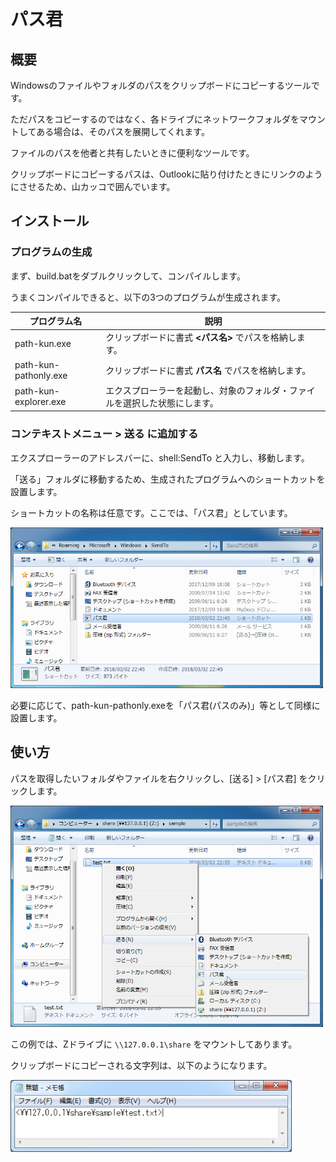 # パス君

## 概要
Windowsのファイルやフォルダのパスをクリップボードにコピーするツールです。

ただパスをコピーするのではなく、各ドライブにネットワークフォルダをマウントしてある場合は、そのパスを展開してくれます。

ファイルのパスを他者と共有したいときに便利なツールです。

クリップボードにコピーするパスは、Outlookに貼り付けたときにリンクのようにさせるため、山カッコで囲んでいます。

## インストール
### プログラムの生成
まず、build.batをダブルクリックして、コンパイルします。

うまくコンパイルできると、以下の3つのプログラムが生成されます。

| プログラム名 | 説明 |
----|---- 
| path-kun.exe | クリップボードに書式 **<パス名>** でパスを格納します。 |
| path-kun-pathonly.exe | クリップボードに書式 **パス名** でパスを格納します。 |
| path-kun-explorer.exe | エクスプローラーを起動し、対象のフォルダ・ファイルを選択した状態にします。 |


### コンテキストメニュー > 送る に追加する
エクスプローラーのアドレスバーに、shell:SendTo と入力し、移動します。

「送る」フォルダに移動するため、生成されたプログラムへのショートカットを設置します。

ショートカットの名称は任意です。ここでは、「パス君」としています。

<img src="doc/install.png" width="500px">

必要に応じて、path-kun-pathonly.exeを「パス君(パスのみ)」等として同様に設置します。

## 使い方
パスを取得したいフォルダやファイルを右クリックし、[送る] > [パス君] をクリックします。

<img src="doc/usage.png" width="500px">

この例では、Zドライブに `\\127.0.0.1\share` をマウントしてあります。

クリップボードにコピーされる文字列は、以下のようになります。

<img src="doc/result.png" width="450px">
